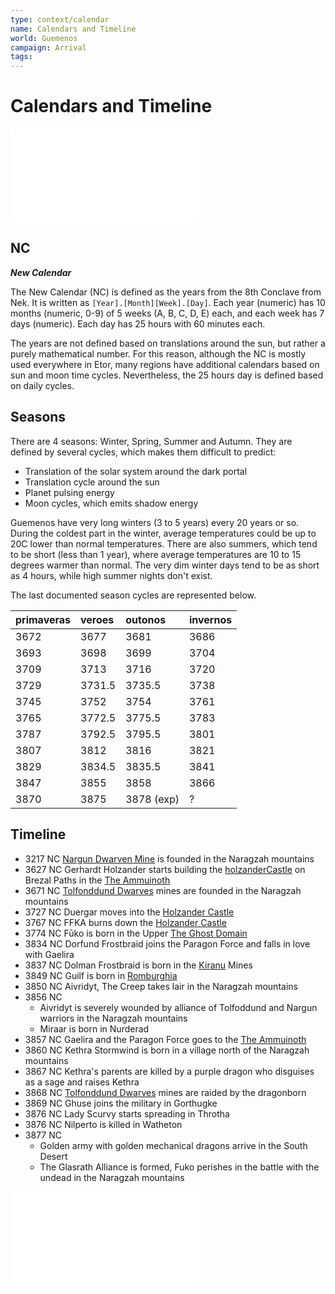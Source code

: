 ```yaml
---
type: context/calendar
name: Calendars and Timeline
world: Guemenos
campaign: Arrival
tags: 
---
```


# Calendars and Timeline

![Old Ages](secrets/secretsCalendar.md#Ancient)


## NC
***New Calendar***

The New Calendar (NC) is defined as the years from the 8th Conclave from Nek. It is written as `[Year].[Month][Week].[Day]`. Each year (numeric) has 10 months (numeric, 0-9) of 5 weeks (A, B, C, D, E) each, and each week has 7 days (numeric). Each day has 25 hours with 60 minutes each.

The years are not defined based on translations around the sun, but rather a purely mathematical number. For this reason, although the NC is mostly used everywhere in Etor, many regions have additional calendars based on sun and moon time cycles. Nevertheless, the 25 hours day is defined based on daily cycles.

## Seasons

There are 4 seasons: Winter, Spring, Summer and Autumn. They are defined by several cycles, which makes them difficult to predict:
- Translation of the solar system around the dark portal
- Translation cycle around the sun
- Planet pulsing energy
- Moon cycles, which emits shadow energy

Guemenos have very long winters (3 to 5 years) every 20 years or so. During the coldest part in the winter, average temperatures could be up to 20C lower than normal temperatures. There are also summers, which tend to be short (less than 1 year), where average temperatures are 10 to 15 degrees warmer than normal. The very dim winter days tend to be as short as 4 hours, while high summer nights don't exist.

The last documented season cycles are represented below.

| primaveras | veroes | outonos    | invernos |
|:-----------|:-------|:-----------|:---------|
|       3672 |   3677 |       3681 |     3686 |
|       3693 |   3698 |       3699 |     3704 |
|       3709 |   3713 |       3716 |     3720 |
|       3729 | 3731.5 |     3735.5 |     3738 |
|       3745 |   3752 |       3754 |     3761 |
|       3765 | 3772.5 |     3775.5 |     3783 |
|       3787 | 3792.5 |     3795.5 |     3801 |
|       3807 |   3812 |       3816 |     3821 |
|       3829 | 3834.5 |     3835.5 |     3841 |
|       3847 |   3855 |       3858 |     3866 |
|       3870 |   3875 | 3878 (exp) |    ?      |  


## Timeline

- 3217 NC [Nargun Dwarven Mine](realms.md#Nargunhesm) is founded in the Naragzah mountains
- 3627 NC Gerhardt Holzander starts building the [holzanderCastle](../locations/holzanderCastle.md) on Brezal Paths in the [The Ammuinoth](realms.md#Ammuinoth)
- 3671 NC [Tolfonddund Dwarves](realms.md#Tolfonddundhesm) mines are founded in the Naragzah mountains
- 3727 NC Duergar moves into the [Holzander Castle](../locations/holzanderCastle.md)
- 3767 NC FFKA burns down the [Holzander Castle](../locations/holzanderCastle.md)
- 3774 NC Fūko is born in the Upper [The Ghost Domain](realms.md#Underdark)
- 3834 NC Dorfund Frostbraid joins the Paragon Force and falls in love with Gaelira
- 3837 NC Dolman Frostbraid is born in the [Kiranu](realms.md#Kiranu) Mines
- 3849 NC Guilf is born in [Romburghia](realms.md#Romburghia)
- 3850 NC Aivridyt, The Creep takes lair in the Naragzah mountains
- 3856 NC
	- Aivridyt is severely wounded by alliance of Tolfoddund and Nargun warriors in the Naragzah mountains
	- Miraar is born in Nurderad
- 3857 NC Gaelira and the Paragon Force goes to the [The Ammuinoth](realms.md#Ammuinoth)
- 3860 NC Kethra Stormwind is born in a village north of the Naragzah mountains
- 3867 NC Kethra's parents are killed by a purple dragon who disguises as a sage and raises Kethra
- 3868 NC [Tolfonddund Dwarves](realms.md#Tolfonddundhesm) mines are raided by the dragonborn
- 3869 NC Ghuse joins the military in Gorthugke
- 3876 NC Lady Scurvy starts spreading in Throtha
- 3876 NC Nilperto is killed in Watheton
- 3877 NC
	- Golden army with golden mechanical dragons arrive in the South Desert
	- The Glasrath Alliance is formed, Fuko perishes in the battle with the undead in the Naragzah mountains

![Modern](secrets/secretsCalendar.md#Modern)
